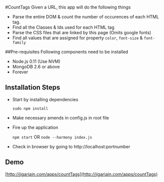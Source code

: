 #CountTags
Given a URL, this app will do the following things
- Parse the entire DOM & count the number of occurences of each HTML tag.
- Find all the Classes & Ids used for each HTML tag
- Parse the CSS files that are linked by this page (Omits google fonts)
- Find all values that are assigned for property `color`, `font-size` & `font-family`

##Pre-requisites
Following components need to be installed

 * Node.js 0.11 (Use NVM)
 * MongoDB 2.6 or above
 * Forever

## Installation Steps

- Start by installing dependencies

    `sudo npm install`

- Make necessary amends in config.js in root file

- Fire up the application

    `npm start` OR `node --harmony index.js`

- Check in browser by going to http://localhost:portnumber


## Demo
[http://jigarjain.com/apps/countTags](http://jigarjain.com/apps/countTags)
